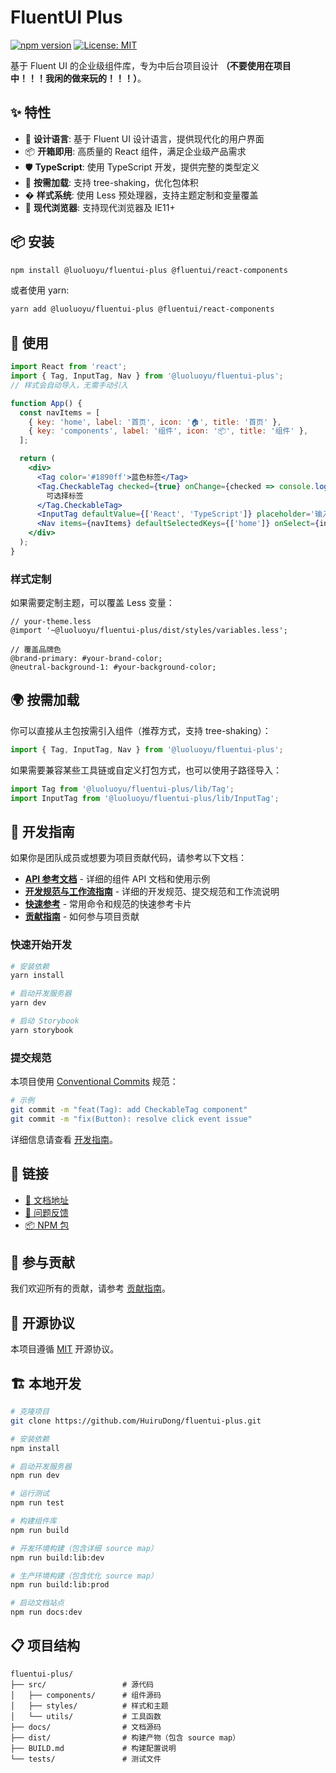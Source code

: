 # FluentUI Plus

[![npm version](https://badge.fury.io/js/@luoluoyu%2Ffluentui-plus.svg)](https://badge.fury.io/js/@luoluoyu%2Ffluentui-plus)
[![License: MIT](https://img.shields.io/badge/License-MIT-yellow.svg)](https://opensource.org/licenses/MIT)

基于 Fluent UI 的企业级组件库，专为中后台项目设计
**（不要使用在项目中！！！我闲的做来玩的！！！）**。

## ✨ 特性

- 🎨 **设计语言**: 基于 Fluent UI 设计语言，提供现代化的用户界面
- 📦 **开箱即用**: 高质量的 React 组件，满足企业级产品需求
- 🛡 **TypeScript**: 使用 TypeScript 开发，提供完整的类型定义
- 🎯 **按需加载**: 支持 tree-shaking，优化包体积
- � **样式系统**: 使用 Less 预处理器，支持主题定制和变量覆盖
- 📱 **现代浏览器**: 支持现代浏览器及 IE11+

## 📦 安装

```bash
npm install @luoluoyu/fluentui-plus @fluentui/react-components
```

或者使用 yarn:

```bash
yarn add @luoluoyu/fluentui-plus @fluentui/react-components
```

## 🔨 使用

```jsx
import React from 'react';
import { Tag, InputTag, Nav } from '@luoluoyu/fluentui-plus';
// 样式会自动导入，无需手动引入

function App() {
  const navItems = [
    { key: 'home', label: '首页', icon: '🏠', title: '首页' },
    { key: 'components', label: '组件', icon: '📦', title: '组件' },
  ];

  return (
    <div>
      <Tag color='#1890ff'>蓝色标签</Tag>
      <Tag.CheckableTag checked={true} onChange={checked => console.log(checked)}>
        可选择标签
      </Tag.CheckableTag>
      <InputTag defaultValue={['React', 'TypeScript']} placeholder='输入标签...' maxTags={10} allowDuplicates={false} />
      <Nav items={navItems} defaultSelectedKeys={['home']} onSelect={info => console.log('选择了:', info.key)} />
    </div>
  );
}
```

### 样式定制

如果需要定制主题，可以覆盖 Less 变量：

```less
// your-theme.less
@import '~@luoluoyu/fluentui-plus/dist/styles/variables.less';

// 覆盖品牌色
@brand-primary: #your-brand-color;
@neutral-background-1: #your-background-color;
```

## 🌍 按需加载

你可以直接从主包按需引入组件（推荐方式，支持 tree-shaking）：

```jsx
import { Tag, InputTag, Nav } from '@luoluoyu/fluentui-plus';
```

如果需要兼容某些工具链或自定义打包方式，也可以使用子路径导入：

```jsx
import Tag from '@luoluoyu/fluentui-plus/lib/Tag';
import InputTag from '@luoluoyu/fluentui-plus/lib/InputTag';
```

## 👥 开发指南

如果你是团队成员或想要为项目贡献代码，请参考以下文档：

- **[API 参考文档](./docs/API_REFERENCE.md)** - 详细的组件 API 文档和使用示例
- **[开发规范与工作流指南](./docs/DEVELOPMENT_GUIDE.md)** - 详细的开发规范、提交规范和工作流说明
- **[快速参考](./docs/QUICK_REFERENCE.md)** - 常用命令和规范的快速参考卡片
- **[贡献指南](./docs/CONTRIBUTING.md)** - 如何参与项目贡献

### 快速开始开发

```bash
# 安装依赖
yarn install

# 启动开发服务器
yarn dev

# 启动 Storybook
yarn storybook
```

### 提交规范

本项目使用 [Conventional Commits](https://www.conventionalcommits.org/) 规范：

```bash
# 示例
git commit -m "feat(Tag): add CheckableTag component"
git commit -m "fix(Button): resolve click event issue"
```

详细信息请查看 [开发指南](./docs/DEVELOPMENT_GUIDE.md)。

## 🔗 链接

- [📖 文档地址](https://your-docs-site.com)
- [🐛 问题反馈](https://github.com/HuiruDong/fluentui-plus/issues)
- [📦 NPM 包](https://www.npmjs.com/package/@luoluoyu/fluentui-plus)

## 🤝 参与贡献

我们欢迎所有的贡献，请参考 [贡献指南](./docs/CONTRIBUTING.md)。

## 📄 开源协议

本项目遵循 [MIT](./LICENSE) 开源协议。

## 🏗️ 本地开发

```bash
# 克隆项目
git clone https://github.com/HuiruDong/fluentui-plus.git

# 安装依赖
npm install

# 启动开发服务器
npm run dev

# 运行测试
npm run test

# 构建组件库
npm run build

# 开发环境构建（包含详细 source map）
npm run build:lib:dev

# 生产环境构建（包含优化 source map）
npm run build:lib:prod

# 启动文档站点
npm run docs:dev
```

## 📋 项目结构

```
fluentui-plus/
├── src/                 # 源代码
│   ├── components/      # 组件源码
│   ├── styles/          # 样式和主题
│   └── utils/           # 工具函数
├── docs/                # 文档源码
├── dist/                # 构建产物（包含 source map）
├── BUILD.md             # 构建配置说明
└── tests/               # 测试文件
```
